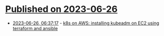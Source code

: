 # [Published on 2023-06-26](index.md)

* [2023-06-26, 06:37:17](https://lobste.rs/s/tvrzkz/k8s_on_aws_installing_kubeadm_on_ec2_using) - [k8s on AWS: installing kubeadm on EC2 using terraform and ansible](https://www.youtube.com/watch?v=Cr6oLkCAwiA)
